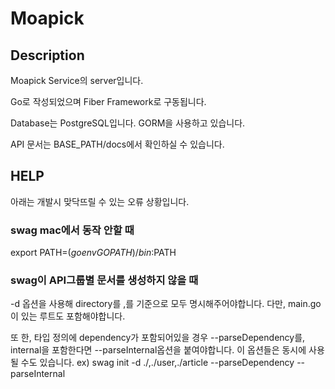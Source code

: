 # Moapick

## Description

Moapick Service의 server입니다.

Go로 작성되었으며 Fiber Framework로 구동됩니다.

Database는 PostgreSQL입니다. GORM을 사용하고 있습니다.

API 문서는 BASE_PATH/docs에서 확인하실 수 있습니다.

## HELP

아래는 개발시 맞닥뜨릴 수 있는 오류 상황입니다.

### swag mac에서 동작 안할 때

export PATH=$(go env GOPATH)/bin:$PATH

### swag이 API그룹별 문서를 생성하지 않을 때

-d 옵션을 사용해 directory를 ,를 기준으로 모두 명시해주어야합니다. 다만, main.go이 있는 루트도 포함해야합니다.

또 한, 타입 정의에 dependency가 포함되어있을 경우 --parseDependency를, internal을 포함한다면 --parseInternal옵션을 붙여야합니다. 이 옵션들은 동시에 사용될 수도 있습니다.
ex) swag init -d ./,./user,./article --parseDependency --parseInternal
